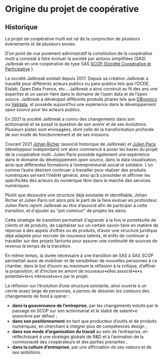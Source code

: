 # Origine du projet de coopérative

## Historique

Le projet de coopérative multi est né de la conjonction de plusieurs événements et de plusieurs envies.

D’un point de vue purement administratif la constitution de la coopérative multi a consisté à faire évoluer la société par actions simplifiées (SAS) Jailbreak en une coopérative de type SAS [SCOP (Société Coopérative et Participative][scop] ).

La société Jailbreak existait depuis 2017. Depuis sa création Jailbreak a travaillé pour différents acteurs publics ou para-publics tels que l’OCDE, Etalab, Open Data France, etc… Jailbreak a ainsi construit au fil des ans une expertise et un savoir-faire dans le domaine de l’open data et de l’open source. Jailbreak a développé différents produits phares tels que [DBnomics][dbnomics] ou [Validata][validata], et possède aujourd’hui une expérience dans le développement *open source* pour les acteurs publics. 

En 2021 la société Jailbreak a connu des changements dans son actionnariat et se posait la question de son avenir et de ses évolutions. Plusieurs pistes sont envisagées, dont celle de la transformation profonde de son mode de fonctionnement et de ses missions. 

Courant 2021 [Johan Richer][johan] (associé historique de Jailbreak) et [Julien Paris][julien] (développeur indépendant) ont alors commencé à poser les bases du projet de la coopérative multi. Julien Paris possède également une expérience dans le domaine du développement *open source*, dans la data visualisation, ainsi que différentes formations à l’entrepreneuriat social et solidaire. L’un comme l’autre désirent continuer à travailler pour réaliser des produits numériques servant l’intérêt général, ainsi qu’à consolider et affirmer les spécificités des acteurs du numérique libre dans le marché des services numériques. 

Plutôt que dissoudre une structure déjà existante et identifiable, Johan Richer et Julien Paris ont alors pris le parti de la faire évoluer en profondeur. Julien Paris rejoint Jailbreak au titre d’associé afin de participer à cette transition, et d'ajouter au "pot commun" de projets les siens.

Cette stratégie de transition permettait d'agrandir à la fois le portefeuille de clients et de produits, de capitaliser sur un certain savoir-faire en matière de réponse à des appels d’offres ou de produits, d’avoir une structure juridique déjà adaptée pour recruter de nouveaux talents, et enfin de continuer à travailler sur des projets facturés pour assurer une continuité de sources de revenus le temps de la transition.

En même temps, la durée nécessaire à une transition de SAS à SAS SCOP permettait aussi de mobiliser et de sensibiliser de nouvelles personnes à ce chantier, dans le but d’ouvrir au maximum la réflexion à la critique, d’affiner la proposition, et d’inclure en amont de nouveaux•elles associé•e•s potentiel•le•s intéressé•e•s par le projet. 

La réflexion sur l’évolution d’une structure existante, ainsi ouverte à un cercle assez large de personnes, a permis de dessiner les contours des changements de fond à opérer : 

- **dans la gouvernance de l’entreprise**, par les changements induits par le passage en SCOP sur son actionnariat et le statut de salarié•e associé•e par défaut ;
- **dans son positionnement** en tant que producteur d’outils et de produits numériques, en cherchant à intégrer plus de compétences design ;
- **dans son mode d’organisation du travail** au sein de l’entreprise, en réfléchissant à une stratégie globale de R&D et à l’animation de la communauté des coopérateurs et des parties prenantes ;
- **dans la culture d’entreprise**, par une affirmation de ses valeurs et de ses ambitions.

[scop]: https://www.les-scop.coop/foire-aux-questions
[dbnomics]: https://www.multi.coop/references?item=.%2Ftexts%2Freferences%2Fprojects%2Fdbnomics.md
[validata]: https://www.multi.coop/references?item=.%2Ftexts%2Freferences%2Fprojects%2Fvalidata.md
[johan]: https://www.multi.coop/team?item=.%2Ftexts%2Fteam%2Fpeople%2FJohan-Richer.md
[julien]: https://www.multi.coop/team?item=.%2Ftexts%2Fteam%2Fpeople%2FJulien-Paris.md
